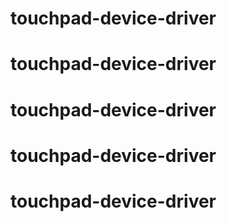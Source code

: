 # touchpad-device-driver
# touchpad-device-driver
# touchpad-device-driver
# touchpad-device-driver
# touchpad-device-driver
